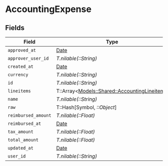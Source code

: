 # AccountingExpense


## Fields

| Field                                                                                     | Type                                                                                      | Required                                                                                  | Description                                                                               |
| ----------------------------------------------------------------------------------------- | ----------------------------------------------------------------------------------------- | ----------------------------------------------------------------------------------------- | ----------------------------------------------------------------------------------------- |
| `approved_at`                                                                             | [Date](https://ruby-doc.org/stdlib-2.6.1/libdoc/date/rdoc/Date.html)                      | :heavy_minus_sign:                                                                        | N/A                                                                                       |
| `approver_user_id`                                                                        | *T.nilable(::String)*                                                                     | :heavy_minus_sign:                                                                        | N/A                                                                                       |
| `created_at`                                                                              | [Date](https://ruby-doc.org/stdlib-2.6.1/libdoc/date/rdoc/Date.html)                      | :heavy_minus_sign:                                                                        | N/A                                                                                       |
| `currency`                                                                                | *T.nilable(::String)*                                                                     | :heavy_minus_sign:                                                                        | N/A                                                                                       |
| `id`                                                                                      | *T.nilable(::String)*                                                                     | :heavy_minus_sign:                                                                        | N/A                                                                                       |
| `lineitems`                                                                               | T::Array<[Models::Shared::AccountingLineitem](../../models/shared/accountinglineitem.md)> | :heavy_minus_sign:                                                                        | N/A                                                                                       |
| `name`                                                                                    | *T.nilable(::String)*                                                                     | :heavy_minus_sign:                                                                        | N/A                                                                                       |
| `raw`                                                                                     | T::Hash[Symbol, *::Object*]                                                               | :heavy_minus_sign:                                                                        | N/A                                                                                       |
| `reimbursed_amount`                                                                       | *T.nilable(::Float)*                                                                      | :heavy_minus_sign:                                                                        | N/A                                                                                       |
| `reimbursed_at`                                                                           | [Date](https://ruby-doc.org/stdlib-2.6.1/libdoc/date/rdoc/Date.html)                      | :heavy_minus_sign:                                                                        | N/A                                                                                       |
| `tax_amount`                                                                              | *T.nilable(::Float)*                                                                      | :heavy_minus_sign:                                                                        | N/A                                                                                       |
| `total_amount`                                                                            | *T.nilable(::Float)*                                                                      | :heavy_minus_sign:                                                                        | N/A                                                                                       |
| `updated_at`                                                                              | [Date](https://ruby-doc.org/stdlib-2.6.1/libdoc/date/rdoc/Date.html)                      | :heavy_minus_sign:                                                                        | N/A                                                                                       |
| `user_id`                                                                                 | *T.nilable(::String)*                                                                     | :heavy_minus_sign:                                                                        | N/A                                                                                       |